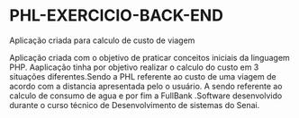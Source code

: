 # PHL-EXERCICIO-BACK-END
Aplicação criada para calculo de custo de viagem

Aplicação criada com o objetivo de praticar conceitos iniciais da linguagem PHP. Aaplicação tinha por objetivo realizar o calculo do custo em 3 situações diferentes.Sendo a PHL referente ao custo de uma viagem de acordo com a distancia apresentada pelo o usuário. A  sendo referente ao calculo de consumo de agua e por fim a FullBank .Software desenvolvido durante o curso técnico de Desenvolvimento de sistemas do Senai.

